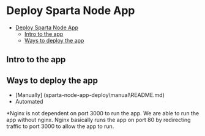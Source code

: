 # Deploy Sparta Node App

- [Deploy Sparta Node App](#deploy-sparta-node-app)
  - [Intro to the app](#intro-to-the-app)
  - [Ways to deploy the app](#ways-to-deploy-the-app)


## Intro to the app


## Ways to deploy the app

* [Manually] (sparta-node-app-deploy\manual\README.md) 
* Automated

*Nginx is not dependent on port 3000 to run the app. We are able to run the app without nginx. Nginx basically runs the app on port 80 by redirecting traffic to port 3000 to allow the app to run. 